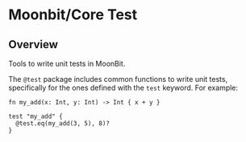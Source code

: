 # Moonbit/Core Test

## Overview

Tools to write unit tests in MoonBit.

The `@test` package includes common functions to write unit tests, specifically
for the ones defined with the `test` keyword. For example:

```moonbit
fn my_add(x: Int, y: Int) -> Int { x + y }

test "my_add" {
  @test.eq(my_add(3, 5), 8)?
}
```
